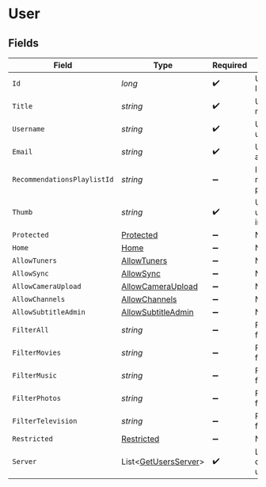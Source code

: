 # User


## Fields

| Field                                                             | Type                                                              | Required                                                          | Description                                                       | Example                                                           |
| ----------------------------------------------------------------- | ----------------------------------------------------------------- | ----------------------------------------------------------------- | ----------------------------------------------------------------- | ----------------------------------------------------------------- |
| `Id`                                                              | *long*                                                            | :heavy_check_mark:                                                | User's unique ID.                                                 | 22526914                                                          |
| `Title`                                                           | *string*                                                          | :heavy_check_mark:                                                | User's display name.                                              | Plex User                                                         |
| `Username`                                                        | *string*                                                          | :heavy_check_mark:                                                | User's username.                                                  | zgfuc7krcqfimrmb9lsl5j                                            |
| `Email`                                                           | *string*                                                          | :heavy_check_mark:                                                | User's email address.                                             | zgfuc7krcqfimrmb9lsl5j@protonmail.com                             |
| `RecommendationsPlaylistId`                                       | *string*                                                          | :heavy_minus_sign:                                                | ID of the user's recommendation playlist.                         |                                                                   |
| `Thumb`                                                           | *string*                                                          | :heavy_check_mark:                                                | URL to the user's avatar image.                                   | https://plex.tv/users/3346028014e93acd/avatar?c=1731605021        |
| `Protected`                                                       | [Protected](../../Models/Requests/Protected.md)                   | :heavy_minus_sign:                                                | N/A                                                               | 1                                                                 |
| `Home`                                                            | [Home](../../Models/Requests/Home.md)                             | :heavy_minus_sign:                                                | N/A                                                               | 1                                                                 |
| `AllowTuners`                                                     | [AllowTuners](../../Models/Requests/AllowTuners.md)               | :heavy_minus_sign:                                                | N/A                                                               | 1                                                                 |
| `AllowSync`                                                       | [AllowSync](../../Models/Requests/AllowSync.md)                   | :heavy_minus_sign:                                                | N/A                                                               | 1                                                                 |
| `AllowCameraUpload`                                               | [AllowCameraUpload](../../Models/Requests/AllowCameraUpload.md)   | :heavy_minus_sign:                                                | N/A                                                               | 1                                                                 |
| `AllowChannels`                                                   | [AllowChannels](../../Models/Requests/AllowChannels.md)           | :heavy_minus_sign:                                                | N/A                                                               | 1                                                                 |
| `AllowSubtitleAdmin`                                              | [AllowSubtitleAdmin](../../Models/Requests/AllowSubtitleAdmin.md) | :heavy_minus_sign:                                                | N/A                                                               | 1                                                                 |
| `FilterAll`                                                       | *string*                                                          | :heavy_minus_sign:                                                | Filters applied for all content.                                  |                                                                   |
| `FilterMovies`                                                    | *string*                                                          | :heavy_minus_sign:                                                | Filters applied for movies.                                       |                                                                   |
| `FilterMusic`                                                     | *string*                                                          | :heavy_minus_sign:                                                | Filters applied for music.                                        |                                                                   |
| `FilterPhotos`                                                    | *string*                                                          | :heavy_minus_sign:                                                | Filters applied for photos.                                       |                                                                   |
| `FilterTelevision`                                                | *string*                                                          | :heavy_minus_sign:                                                | Filters applied for television.                                   |                                                                   |
| `Restricted`                                                      | [Restricted](../../Models/Requests/Restricted.md)                 | :heavy_minus_sign:                                                | N/A                                                               | 1                                                                 |
| `Server`                                                          | List<[GetUsersServer](../../Models/Requests/GetUsersServer.md)>   | :heavy_check_mark:                                                | List of servers owned by the user.                                |                                                                   |